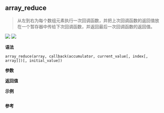 ## array_reduce

> 从左到右为每个数组元素执行一次回调函数，并把上次回调函数的返回值放在一个暂存器中传给下次回调函数，并返回最后一次回调函数的返回值。

![](https://img.shields.io/badge/-Array-blue)
![](https://img.shields.io/badge/-Traverse-blue)

**语法**

`array_reduce(array, callback(accumulator, current_value[, index[, array]])[, initial_value])`

**参数**

**返回值**

**示例**

```js

```

**参考**
